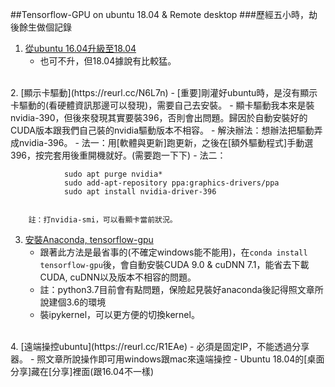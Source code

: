 ##Tensorflow-GPU on ubuntu 18.04 & Remote desktop
###歷經五小時，劫後餘生做個記錄 <br>
1. [從ubuntu 16.04升級至18.04](https://reurl.cc/R1EAe<br>)
	- 也可不升，但18.04據說有比較猛。<br>
<br>
2.	[顯示卡驅動](https://reurl.cc/N6L7n)
	- [重要]剛灌好ubuntu時，是沒有顯示卡驅動的(看硬體資訊那邊可以發現)，需要自己去安裝。
	- 顯卡驅動我本來是裝nvidia-390，但後來發現其實要裝396，否則會出問題。歸因於自動安裝好的CUDA版本跟我們自己裝的nvidia驅動版本不相容。
	- 解決辦法：想辦法把驅動弄成nvidia-396。
		- 法一：用[軟體與更新]跑更新，之後在[額外驅動程式]手動選396，按完套用後重開機就好。(需要跑一下下)
		- 法二：
		
				sudo apt purge nvidia*
				sudo add-apt-repository ppa:graphics-drivers/ppa 
				sudo apt install nvidia-driver-396
				

		註：打nvidia-smi，可以看顯卡當前狀況。

3.	[安裝Anaconda, tensorflow-gpu](https://reurl.cc/e87KM)
	- 跟著此方法是最省事的(不確定windows能不能用)，在```conda install tensorflow-gpu```後，會自動安裝CUDA 9.0 & cuDNN 7.1，能省去下載CUDA, cuDNN以及版本不相容的問題。
	- 註：python3.7目前會有點問題，保險起見裝好anaconda後記得照文章所說建個3.6的環境
	- 裝ipykernel，可以更方便的切換kernel。<br>
<br>
4.	[遠端操控ubuntu](https://reurl.cc/R1EAe)
	- 必須是固定IP，不能透過分享器。
	- 照文章所說操作即可用windows跟mac來遠端操控
	- Ubuntu 18.04的[桌面分享]藏在[分享]裡面(跟16.04不一樣)
